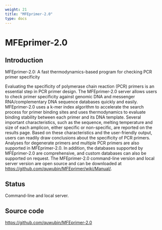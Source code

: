 ```yaml
---
weight: 21
title: "MFEprimer-2.0"
type: docs
---
```


# MFEprimer-2.0

## Introduction

MFEprimer-2.0: A fast thermodynamics-based program for checking PCR primer specificity

Evaluating the specificity of polymerase chain reaction (PCR) primers is an essential step in PCR primer design. The MFEprimer-2.0 server allows users to check primer specificity against genomic DNA and messenger RNA/complementary DNA sequence databases quickly and easily. MFEprimer-2.0 uses a k-mer index algorithm to accelerate the search process for primer binding sites and uses thermodynamics to evaluate binding stability between each primer and its DNA template. Several important characteristics, such as the sequence, melting temperature and size of each amplicon, either specific or non-specific, are reported on the results page. Based on these characteristics and the user-friendly output, users can readily draw conclusions about the specificity of PCR primers. Analyses for degenerate primers and multiple PCR primers are also supported in MFEprimer-2.0. In addition, the databases supported by MFEprimer-2.0 are comprehensive, and custom databases can also be supported on request. The MFEprimer-2.0 command-line version and local server version are open source and can be downloaded at https://github.com/quwubin/MFEprimer/wiki/Manual/.

## Status

Command-line and local server.

## Source code

https://github.com/quwubin/MFEprimer-2.0